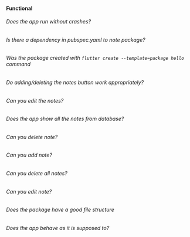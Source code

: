 #### Functional

###### Does the app run without crashes?

###### Is there a dependency in pubspec.yaml to note package?

###### Was the package created with `flutter create --template=package hello` command

###### Do adding/deleting the notes button work appropriately?

###### Can you edit the notes?

###### Does the app show all the notes from database?

###### Can you delete note?

###### Can you add note?

###### Can you delete all notes?

###### Can you edit note?

###### Does the package have a good file structure

###### Does the app behave as it is supposed to?
